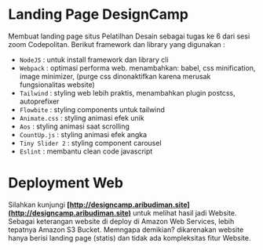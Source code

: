 # Landing Page DesignCamp

Membuat landing page situs Pelatilhan Desain sebagai tugas  ke 6 dari sesi zoom Codepolitan. Berikut framework dan library yang digunakan :

- `NodeJS` : untuk install framework dan library cli
- `Webpack` : optimasi performa web. menambahkan: babel, css minification, image minimizer, (purge css dinonaktifkan karena merusak fungsionalitas website)
- `Tailwind` : styling web lebih praktis, menambahkan plugin postcss, autoprefixer
- `Flowbite` : styling components untuk tailwind
- `Animate.css` : styling animasi efek unik
- `Aos` : styling animasi saat scrolling
- `CountUp.js` : styling animasi efek angka
- `Tiny Slider 2` : styling component carousel
- `Eslint` : membantu clean code javascript

# Deployment Web

Silahkan kunjungi **[http://designcamp.aribudiman.site](http://designcamp.aribudiman.site)** untuk melihat hasil jadi Website. Sebagai keterangan website di deploy di Amazon Web Services, lebih tepatnya Amazon S3 Bucket. Memngapa demikian? dikarenakan website hanya berisi landing page (statis) dan tidak ada kompleksitas fitur Website.